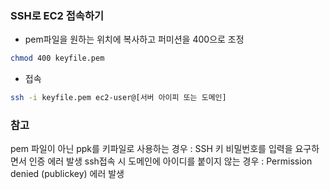 ### SSH로 EC2 접속하기
- pem파일을 원하는 위치에 복사하고 퍼미션을 400으로 조정    
~~~ sh
chmod 400 keyfile.pem
~~~
- 접속
~~~ sh
ssh -i keyfile.pem ec2-user@[서버 아이피 또는 도메인]
~~~

### 참고
pem 파일이 아닌 ppk를 키파일로 사용하는 경우 : SSH 키 비밀번호를 입력을 요구하면서 인증 에러 발생
ssh접속 시 도메인에 아이디를 붙이지 않는 경우 : Permission denied (publickey) 에러 발생